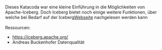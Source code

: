 Dieses Katacoda war eine kleine Einführung in die Möglichkeiten von Apache-Iceberg. Doch Iceberg bietet noch einige weitere Funktionen, über welche bei Bedarf auf der Iceberg[Webseite](https://iceberg.apache.org/) nachgelesen werden kann
<br>
<br>
Ressourcen:
-	https://iceberg.apache.org/
-	Andreas Buckenhofer Datenqualität
